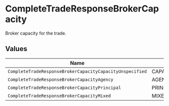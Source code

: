 # CompleteTradeResponseBrokerCapacity

Broker capacity for the trade.


## Values

| Name                                                     | Value                                                    |
| -------------------------------------------------------- | -------------------------------------------------------- |
| `CompleteTradeResponseBrokerCapacityCapacityUnspecified` | CAPACITY_UNSPECIFIED                                     |
| `CompleteTradeResponseBrokerCapacityAgency`              | AGENCY                                                   |
| `CompleteTradeResponseBrokerCapacityPrincipal`           | PRINCIPAL                                                |
| `CompleteTradeResponseBrokerCapacityMixed`               | MIXED                                                    |